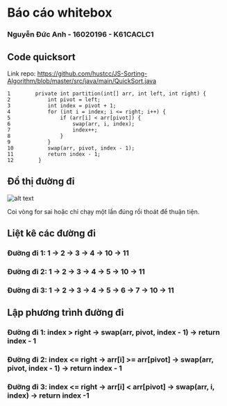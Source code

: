 # Báo cáo whitebox

### Nguyễn Đức Anh - 16020196 - K61CACLC1

## Code quicksort

Link repo: https://github.com/hustcc/JS-Sorting-Algorithm/blob/master/src/java/main/QuickSort.java
```
1        private int partition(int[] arr, int left, int right) {
2            int pivot = left;
3            int index = pivot + 1;
4            for (int i = index; i <= right; i++) {
5                if (arr[i] < arr[pivot]) {
6                    swap(arr, i, index);
7                    index++;
8                }
9            }
10           swap(arr, pivot, index - 1);
11           return index - 1;
12        }
```

## Đồ thị đường đi
![alt text](https://github.com/khaitun1998/INT3117-2019/blob/master/NguyenDucAnh_QuickSort/flowchart.png)

Coi vòng for sai hoặc chỉ chạy một lần đúng rồi thoát để thuận tiện.

## Liệt kê các đường đi

### Đường đi 1: 1 → 2 → 3 → 4 → 10 → 11
### Đường đi 2: 1 → 2 → 3 → 4 → 5 → 10 → 11
### Đường đi 3: 1 → 2 → 3 → 4 → 5 → 6 → 7 → 10 → 11

## Lập phương trình đường đi

### Đường đi 1: index > right → swap(arr, pivot, index - 1) → return index - 1
### Đường đi 2: index <= right → arr[i] >= arr[pivot] → swap(arr, pivot, index - 1) → return index - 1
### Đường đi 3: index <= right → arr[i] < arr[pivot] → swap(arr, i, index) → return index -1
